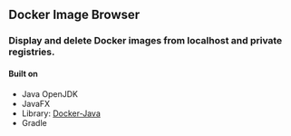 ## Docker Image Browser

### Display and delete Docker images from localhost and private registries.

#### Built on

- Java OpenJDK
- JavaFX
- Library: [Docker-Java](https://github.com/docker-java/docker-java)
- Gradle
